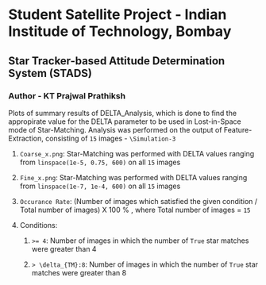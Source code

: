 # Student Satellite Project - Indian Institude of Technology, Bombay

## Star Tracker-based Attitude Determination System (STADS)

### Author - KT Prajwal Prathiksh

Plots of summary results of DELTA_Analysis, which is done to find the appropirate value for the DELTA parameter to be used in Lost-in-Space mode of Star-Matching. Analysis was performed on the output of Feature-Extraction, consisting of `15` images - `\Simulation-3`

1. `Coarse_x.png`: Star-Matching was performed with DELTA values ranging from `linspace(1e-5, 0.75, 600)` on all `15` images

1. `Fine_x.png`: Star-Matching was performed with DELTA values ranging from `linspace(1e-7, 1e-4, 600)` on all `15` images

1. `Occurance Rate`: (Number of images which satisfied the given condition / Total number of images) X 100 % , where Total number of images = `15`

1. Conditions:
	1. `>= 4`: Number of images in which the number of `True` star matches were greater than 4

	1. `> \delta_{TM}:8`: Number of images in which the number of `True` star matches were greater than 8
